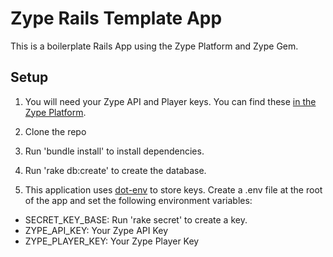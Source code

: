 # Zype Rails Template App

This is a boilerplate Rails App using the Zype Platform and Zype Gem.

## Setup

1. You will need your Zype API and Player keys. You can find these [in the Zype Platform](https://admin.zype.com/settings/api).

2. Clone the repo

3. Run 'bundle install' to install dependencies.

4. Run 'rake db:create' to create the database.

5. This application uses [dot-env](https://github.com/bkeepers/dotenv) to store keys. Create a .env file at the root of the app and set the following environment variables:

- SECRET_KEY_BASE: Run 'rake secret' to create a key.
- ZYPE_API_KEY: Your Zype API Key
- ZYPE_PLAYER_KEY: Your Zype Player Key
